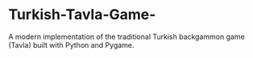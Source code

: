 # Turkish-Tavla-Game-
A modern implementation of the traditional Turkish backgammon game (Tavla) built with Python and Pygame.
